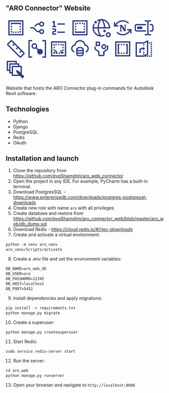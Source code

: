 ## "ARO Connector" Website
![This is an alt text.](https://github.com/evgShamshin/aro_connector_web/blob/master/aro_web/media/aro_app/image/CeilingByRoomBlue_32.svg "This is a sample image.")
![This is an alt text.](https://github.com/evgShamshin/aro_connector_web/blob/master/aro_web/media/aro_app/image/CherryPickerBlue_32.svg "This is a sample image.")
![This is an alt text.](https://github.com/evgShamshin/aro_connector_web/blob/master/aro_web/media/aro_app/image/ElementIndexerBlue_32.svg "This is a sample image.")
![This is an alt text.](https://github.com/evgShamshin/aro_connector_web/blob/master/aro_web/media/aro_app/image/FloorByRoomBlue_32.svg "This is a sample image.")
![This is an alt text.](https://github.com/evgShamshin/aro_connector_web/blob/master/aro_web/media/aro_app/image/LocationSitesExportBlue_32.svg "This is a sample image.")
![This is an alt text.](https://github.com/evgShamshin/aro_connector_web/blob/master/aro_web/media/aro_app/image/NotionSyncBlue_32.svg "This is a sample image.")
![This is an alt text.](https://github.com/evgShamshin/aro_connector_web/blob/master/aro_web/media/aro_app/image/RenameElementsBlue_32.svg "This is a sample image.")
![This is an alt text.](https://github.com/evgShamshin/aro_connector_web/blob/master/aro_web/media/aro_app/image/ReplaceDimsToAnnotateFamsBlue_32.svg "This is a sample image.")
![This is an alt text.](https://github.com/evgShamshin/aro_connector_web/blob/master/aro_web/media/aro_app/image/SetValueParameterByLinkElementBlue_32.svg "This is a sample image.")
![This is an alt text.](https://github.com/evgShamshin/aro_connector_web/blob/master/aro_web/media/aro_app/image/SlabEdgesByRoomBlue_32.svg "This is a sample image.")
![This is an alt text.](https://github.com/evgShamshin/aro_connector_web/blob/master/aro_web/media/aro_app/image/UnloaderBlue_32.svg "This is a sample image.")
![This is an alt text.](https://github.com/evgShamshin/aro_connector_web/blob/master/aro_web/media/aro_app/image/ViewExceptionKeysBlue_32.svg "This is a sample image.")
![This is an alt text.](https://github.com/evgShamshin/aro_connector_web/blob/master/aro_web/media/aro_app/image/WallsByRoomBlue_32.svg "This is a sample image.")
![This is an alt text.](https://github.com/evgShamshin/aro_connector_web/blob/master/aro_web/media/aro_app/image/FasadeUnfolderBlue_32.svg "This is a sample image.")
![This is an alt text.](https://github.com/evgShamshin/aro_connector_web/blob/master/aro_web/media/aro_app/image/SetParameterBlue_32.svg "This is a sample image.")

Website that hosts the ARO Connector plug-in commands for Autodesk Revit software.


## Technologies
*  Python
*  Django
*  PostgreSQL
*  Redis
*  OAuth

## Installation and launch
1. Clone the repository from https://github.com/evgShamshin/aro_web_connector
2. Open the project in any IDE. For example, PyCharm has a built-in terminal. 
3. Download PostgresSQL - https://www.enterprisedb.com/downloads/postgres-postgresql-downloads
4. Create new role with name `aro` with all privileges 
5. Create database and restore from https://github.com/evgShamshin/aro_connector_web/blob/master/aro_web/db_dump.sql
6. Download Redis - https://cloud.redis.io/#/rlec-downloads
7. Create and activate a virtual environment:
```
python -m venv aro_venv
aro_venv/Scripts/activate
```
8. Create a .env file and set the environment variables:
```
DB_NAME=aro_web_db
DB_USER=aro
DB_PASSWORD=12345
DB_HOST=localhost
DB_PORT=5432
```
9. Install dependencies and apply migrations:
```
pip install -r requirements.txt
python manage.py migrate
```
10. Create a superuser:
```
python manage.py createsuperuser
```
11. Start Redis:
```
sudo service redis-server start
```
12. Run the server:
```
cd aro_web
python manage.py runserver
```
13. Open your browser and navigate to `http://localhost:8000`
